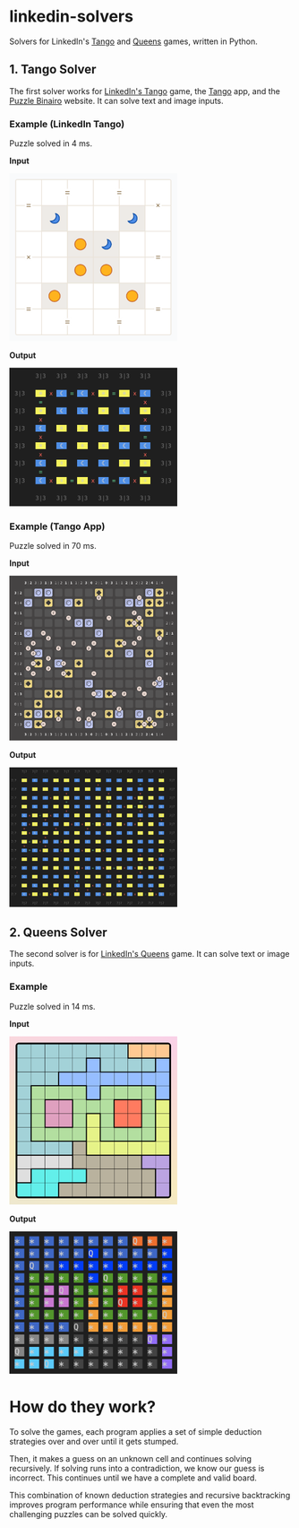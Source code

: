 # linkedin-solvers
Solvers for LinkedIn's [Tango](https://www.linkedin.com/games/tango/) and [Queens](https://www.linkedin.com/games/tango/) games, written in Python.

## 1. Tango Solver
The first solver works for [LinkedIn's Tango](https://www.linkedin.com/games/tango/) game, the [Tango](https://apps.apple.com/us/app/tango-daily-binairo-puzzle) app, and the [Puzzle Binairo](https://www.puzzle-binairo.com/binairo-plus-6x6-easy/) website. It can solve text and image inputs.

### Example (LinkedIn Tango)
Puzzle solved in 4 ms.

**Input**

<img src="tango/screenshots/linkedin-2025-05-05-input.png" alt="" width="300">

**Output**

<img src="tango/screenshots/linkedin-2025-05-05-solved.png" alt="" width="300">

### Example (Tango App)
Puzzle solved in 70 ms.

**Input**

<img src="tango/screenshots/tango-genius-2-input.png" alt="" width="300">


**Output**

<img src="tango/screenshots/tango-genius-2-solved.png" alt="" width="300">


## 2. Queens Solver

The second solver is for [LinkedIn's Queens](https://www.linkedin.com/games/queens/) game. It can solve text or image inputs.

### Example
Puzzle solved in 14 ms.

**Input**

<img src="queens/screenshots/2025-05-25-B-input.png" alt="" width="300">

**Output**

<img src="queens/screenshots/2025-05-25-B-solved.png" alt="" width="300">

# How do they work?
To solve the games, each program applies a set of simple deduction strategies over and over until it gets stumped.

Then, it makes a guess on an unknown cell and continues solving recursively. If solving runs into a contradiction, we know our guess is incorrect. This continues until we have a complete and valid board.

This combination of known deduction strategies and recursive backtracking improves program performance while ensuring that even the most challenging puzzles can be solved quickly.